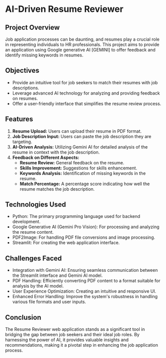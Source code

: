 # AI-Driven Resume Reviewer

## Project Overview

Job application processes can be daunting, and resumes play a crucial role in representing individuals to HR professionals. This project aims to provide an application using Google generative AI [GEMINI] to offer feedback and identify missing keywords in resumes.

## Objectives

- Provide an intuitive tool for job seekers to match their resumes with job descriptions.
- Leverage advanced AI technology for analyzing and providing feedback on resumes.
- Offer a user-friendly interface that simplifies the resume review process.

## Features

1. **Resume Upload:** Users can upload their resume in PDF format.
2. **Job Description Input:** Users can paste the job description they are targeting.
3. **AI-Driven Analysis:** Utilizing Gemini AI for detailed analysis of the resume in context with the job description.
4. **Feedback on Different Aspects:**
   - **Resume Review:** General feedback on the resume.
   - **Skills Improvement:** Suggestions for skills enhancement.
   - **Keywords Analysis:** Identification of missing keywords in the resume.
   - **Match Percentage:** A percentage score indicating how well the resume matches the job description.

## Technologies Used

- Python: The primary programming language used for backend development.
- Google Generative AI (Gemini Pro Vision): For processing and analyzing the resume content.
- PDF2Image: For handling PDF file conversions and image processing.
- Streamlit: For creating the web application interface.

## Challenges Faced

- Integration with Gemini AI: Ensuring seamless communication between the Streamlit interface and Gemini AI model.
- PDF Handling: Efficiently converting PDF content to a format suitable for analysis by the AI model.
- User Experience Optimization: Creating an intuitive and responsive UI.
- Enhanced Error Handling: Improve the system's robustness in handling various file formats and user inputs.

##


## Conclusion

The Resume Reviewer web application stands as a significant tool in bridging the gap between job seekers and their ideal job roles. By harnessing the power of AI, it provides valuable insights and recommendations, making it a pivotal step in enhancing the job application process.

